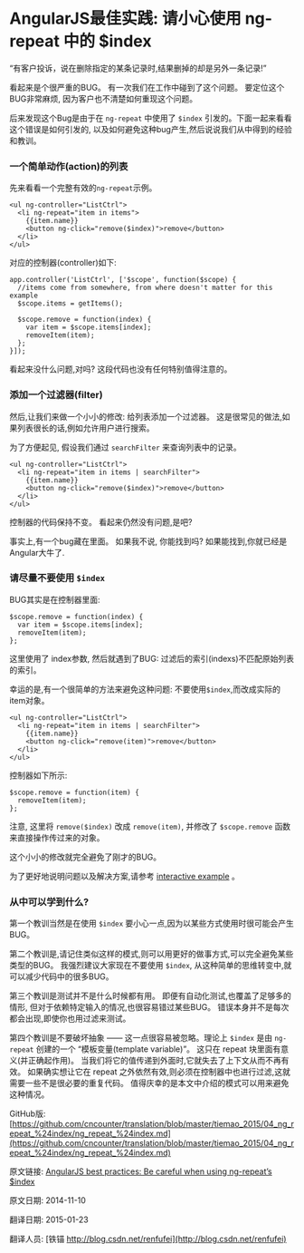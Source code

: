 # AngularJS最佳实践: 请小心使用 ng-repeat 中的 $index


“有客户投诉，说在删除指定的某条记录时,结果删掉的却是另外一条记录!”

看起来是个很严重的BUG。 有一次我们在工作中碰到了这个问题。 要定位这个BUG非常麻烦, 因为客户也不清楚如何重现这个问题。

后来发现这个Bug是由于在 `ng-repeat` 中使用了 `$index` 引发的。下面一起来看看这个错误是如何引发的, 以及如何避免这种bug产生,然后说说我们从中得到的经验和教训。


### 一个简单动作(action)的列表


先来看看一个完整有效的`ng-repeat`示例。

	<ul ng-controller="ListCtrl">
	  <li ng-repeat="item in items">
	    {{item.name}}
	    <button ng-click="remove($index)">remove</button>
	  </li>
	</ul>

对应的控制器(controller)如下:

	app.controller('ListCtrl', ['$scope', function($scope) {
	  //items come from somewhere, from where doesn't matter for this example
	  $scope.items = getItems();
	 
	  $scope.remove = function(index) {
	    var item = $scope.items[index];
	    removeItem(item);
	  };
	}]);

看起来没什么问题,对吗? 这段代码也没有任何特别值得注意的。


### 添加一个过滤器(filter)

然后,让我们来做一个小小的修改: 给列表添加一个过滤器。 这是很常见的做法,如果列表很长的话,例如允许用户进行搜索。

为了方便起见, 假设我们通过 `searchFilter` 来查询列表中的记录。

	<ul ng-controller="ListCtrl">
	  <li ng-repeat="item in items | searchFilter">
	    {{item.name}}
	    <button ng-click="remove($index)">remove</button>
	  </li>
	</ul>


控制器的代码保持不变。 看起来仍然没有问题,是吧?

事实上,有一个bug藏在里面。 如果我不说, 你能找到吗? 如果能找到,你就已经是Angular大牛了.


### 请尽量不要使用 `$index`

BUG其实是在控制器里面:

	$scope.remove = function(index) {
	  var item = $scope.items[index];
	  removeItem(item);
	};


这里使用了 index参数, 然后就遇到了BUG: 过滤后的索引(indexs)不匹配原始列表的索引。


幸运的是,有一个很简单的方法来避免这种问题: 不要使用`$index`,而改成实际的item对象。

	<ul ng-controller="ListCtrl">
	  <li ng-repeat="item in items | searchFilter">
	    {{item.name}}
	    <button ng-click="remove(item)">remove</button>
	  </li>
	</ul>

控制器如下所示:

	$scope.remove = function(item) {
	  removeItem(item);
	};


注意, 这里将 `remove($index)` 改成 `remove(item)`, 并修改了 `$scope.remove` 函数来直接操作传过来的对象。


这个小小的修改就完全避免了刚才的BUG。

为了更好地说明问题以及解决方案,请参考 [interactive example](http://plnkr.co/edit/JVQ1yURgQEIrwXFoQQxl?p=preview) 。


### 从中可以学到什么?



第一个教训当然是在使用 `$index` 要小心一点,因为以某些方式使用时很可能会产生BUG。


第二个教训是,请记住类似这样的模式,则可以用更好的做事方式,可以完全避免某些类型的BUG。 我强烈建议大家现在不要使用 `$index`, 从这种简单的思维转变中,就可以减少代码中的很多BUG。


第三个教训是测试并不是什么时候都有用。 即便有自动化测试,也覆盖了足够多的情形, 但对于依赖特定输入的情况,也很容易错过某些BUG。 错误本身并不是每次都会出现,即使你也用过滤来测试。


第四个教训是不要破坏抽象 —— 这一点很容易被忽略。理论上 `$index` 是由 `ng-repeat` 创建的一个 “模板变量(template variable)”。 这只在 repeat 块里面有意义(并正确起作用)。 当我们将它的值传递到外面时,它就失去了上下文从而不再有效。 如果确实想让它在 repeat 之外依然有效,则必须在控制器中也进行过滤,这就需要一些不是很必要的重复代码。 值得庆幸的是本文中介绍的模式可以用来避免这种情况。


GitHub版: [https://github.com/cncounter/translation/blob/master/tiemao_2015/04_ng_repeat_%24index/ng_repeat_%24index.md](https://github.com/cncounter/translation/blob/master/tiemao_2015/04_ng_repeat_%24index/ng_repeat_%24index.md)

原文链接: [AngularJS best practices: Be careful when using ng-repeat’s $index](http://codeutopia.net/blog/2014/11/10/angularjs-best-practices-avoid-using-ng-repeats-index/)

原文日期: 2014-11-10

翻译日期: 2015-01-23

翻译人员: [铁锚 http://blog.csdn.net/renfufei](http://blog.csdn.net/renfufei)

